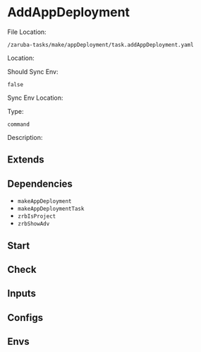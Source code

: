 
# AddAppDeployment

File Location:

    /zaruba-tasks/make/appDeployment/task.addAppDeployment.yaml


Location:




Should Sync Env:

    false


Sync Env Location:




Type:

    command


Description:





## Extends




## Dependencies

* `makeAppDeployment`
* `makeAppDeploymentTask`
* `zrbIsProject`
* `zrbShowAdv`


## Start




## Check




## Inputs


## Configs


## Envs